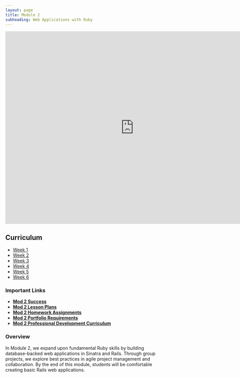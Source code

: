 ```yaml
---
layout: page
title: Module 2
subheading: Web Applications with Ruby
---
```


<iframe src="https://calendar.google.com/calendar/embed?mode=week&src=casimircreative.com_rps2hg1nfqjih4rcl3gl6s4lpk%40group.calendar.google.com&ctz=America/Denver" style="border: 0" width="800" height="600" frameborder="0" scrolling="no"></iframe>

## Curriculum

<ul class="outlines">
  <a href="weekly_outlines/week_1">
    <li class="outline">
    Week 1
    </li>
  </a>
  <a href="weekly_outlines/week_2">
    <li class="outline">
    Week 2
    </li>
  </a>
  <a href="weekly_outlines/week_3">
    <li class="outline">
    Week 3
    </li>
  </a>
  <a href="weekly_outlines/week_4">
  <li class="outline">
  Week 4
  </li>
  </a>
  <a href="weekly_outlines/week_5">
  <li class="outline">
  Week 5
  </li>
  </a>
  <a href="weekly_outlines/week_6">
  <li class="outline">
  Week 6
  </li>
  </a>
</ul>

### Important Links

* [__Mod 2 Success__](./success)
* [__Mod 2 Lesson Plans__](lessons)
* [__Mod 2 Homework Assignments__](homework)
* [__Mod 2 Portfolio Requirements__](./portfolios)
* [__Mod 2 Professional Development Curriculum__](https://github.com/turingschool/career-development-curriculum/tree/master/module_two)

### Overview

In Module 2, we expand upon fundamental Ruby skills by building database-backed web applications in Sinatra and Rails. Through group projects, we explore best practices in agile project management and collaboration. By the end of this module, students will be comfortable creating basic Rails web applications.
